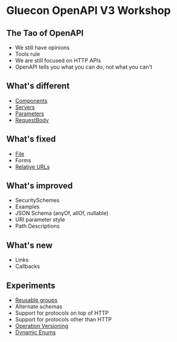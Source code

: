 # Gluecon OpenAPI V3 Workshop

## The Tao of OpenAPI
- We still have opinions
- Tools rule
- We are still focused on HTTP APIs
- OpenAPI tells you what you can do, not what you can't


## What's different
- [Components](./Different/components.md)
- [Servers](./Different/servers.md)
- [Parameters](./Different/parameters.md) 
- [RequestBody](./Different/requestbody.md)
 
## What's fixed
- [File](./Different/file.md)
- Forms
- [Relative URLs](./Different/relativeurls.md)
 
## What's improved
- SecuritySchemes
- Examples
- JSON Schema (anyOf, allOf, nullable)
- URI parameter style
- Path Descriptions
 
## What's new
- Links
- Callbacks
 
## Experiments
- [Reusable groups](./Experiments/GroupRef.yml)
- Alternate schemas
- Support for protocols on top of HTTP
- Support for protocols other than HTTP
- [Operation Versioning](./Experiments/OperationVersioning.yaml)
- [Dynamic Enums](./Experiments/dynamicValues.yaml)